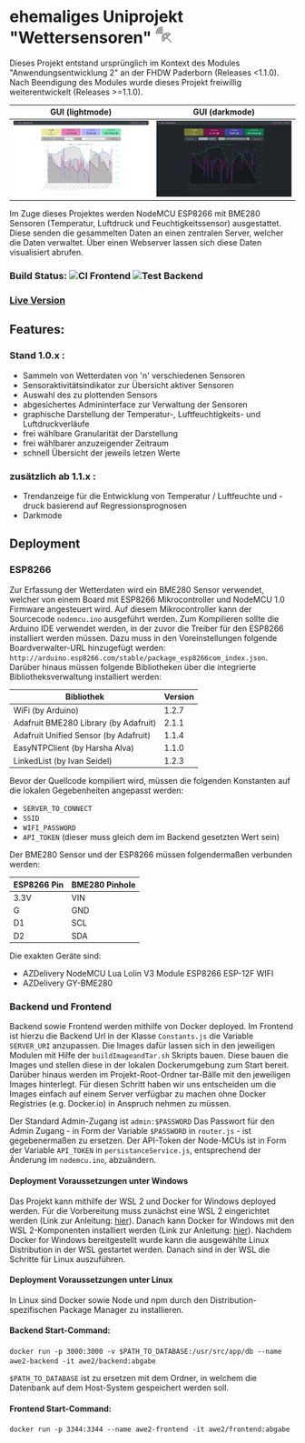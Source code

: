# ehemaliges Uniprojekt "Wettersensoren" <img src="frontend/resources/img/logo.png?" height="30" width="30">
Dieses Projekt entstand ursprünglich im Kontext des Modules "Anwendungsentwicklung 2" an der FHDW Paderborn (Releases <1.1.0).
Nach Beendigung des Modules wurde dieses Projekt freiwillig weiterentwickelt (Releases >=1.1.0).
 
GUI (lightmode) | GUI (darkmode)
:-------------------------:|:-------------------------:
![Screenshot](dokumentation/res/GUI.png)   |  ![Screenshot](dokumentation/res/GUI_darkmode.png) 

Im Zuge dieses Projektes werden NodeMCU ESP8266 mit BME280 Sensoren (Temperatur, Luftdruck und Feuchtigkeitssensor) ausgestattet.
Diese senden die gesammelten Daten an einen zentralen Server, welcher die Daten verwaltet. 
Über einen Webserver lassen sich diese Daten visualisiert abrufen.

### Build Status: ![CI Frontend](https://github.com/JeuJeus/awe2-wettersensoren/workflows/Test%20Frontend/badge.svg) ![Test Backend](https://github.com/JeuJeus/awe2-wettersensoren/workflows/Test%20Backend/badge.svg)
### [Live Version](https://awe2.jeujeus.de)

## Features:
### Stand 1.0.x :
- Sammeln von Wetterdaten von 'n' verschiedenen Sensoren
- Sensoraktivitätsindikator zur Übersicht aktiver Sensoren
- Auswahl des zu plottenden Sensors
- abgesichertes Admininterface zur Verwaltung der Sensoren
- graphische Darstellung der Temperatur-, Luftfeuchtigkeits- und Luftdruckverläufe
- frei wählbare Granularität der Darstellung
- frei wählbarer anzuzeigender Zeitraum
- schnell Übersicht der jeweils letzen Werte
### zusätzlich ab 1.1.x :
- Trendanzeige für die Entwicklung von Temperatur / Luftfeuchte und -druck basierend auf Regressionsprognosen
- Darkmode

## Deployment 
### ESP8266
Zur Erfassung der Wetterdaten wird ein BME280 Sensor verwendet, welcher von einem Board mit ESP8266 Mikrocontroller
und NodeMCU 1.0 Firmware angesteuert wird. Auf diesem Mikrocontroller kann der Sourcecode ``nodemcu.ino`` ausgeführt werden.
Zum Kompilieren sollte die Arduino IDE verwendet werden, in der zuvor die Treiber für den ESP8266 installiert werden müssen.
Dazu muss in den Voreinstellungen folgende Boardverwalter-URL hinzugefügt werden: ``http://arduino.esp8266.com/stable/package_esp8266com_index.json``.
Darüber hinaus müssen folgende Bibliotheken über die integrierte Bibliotheksverwaltung installiert werden:

|Bibliothek|Version|
|---|---|
|WiFi (by Arduino)|1.2.7|
|Adafruit BME280 Library (by Adafruit)|2.1.1|
|Adafruit Unified Sensor (by Adafruit)|1.1.4|
|EasyNTPClient (by Harsha Alva)|1.1.0|
|LinkedList (by Ivan Seidel)|1.2.3|
 
Bevor der Quellcode kompiliert wird, müssen die folgenden Konstanten auf die lokalen Gegebenheiten angepasst werden:
- ``SERVER_TO_CONNECT``
- ``SSID`` 
- ``WIFI_PASSWORD`` 
- ``API_TOKEN`` (dieser muss gleich dem im Backend gesetzten Wert sein)

Der BME280 Sensor und der ESP8266 müssen folgendermaßen verbunden werden:

|ESP8266 Pin|BME280 Pinhole|
|---|---|
|3.3V|VIN|
|G|GND|
|D1|SCL|
|D2|SDA|

Die exakten Geräte sind:
- AZDelivery NodeMCU Lua Lolin V3 Module ESP8266 ESP-12F WIFI 
- AZDelivery GY-BME280 

### Backend und Frontend
Backend sowie Frontend werden mithilfe von Docker deployed. 
Im Frontend ist hierzu die Backend Url in der Klasse ``Constants.js`` die Variable ``SERVER_URI`` anzupassen.
Die Images dafür lassen sich in den jeweiligen Modulen mit Hilfe der ```buildImageandTar.sh``` Skripts bauen.
Diese bauen die Images und stellen diese in der lokalen Dockerumgebung zum Start bereit.
Darüber hinaus werden im Projekt-Root-Ordner tar-Bälle mit den jeweiligen Images hinterlegt.
Für diesen Schritt haben wir uns entscheiden um die Images einfach auf einem Server verfügbar zu machen
ohne Docker Registries (e.g. Docker.io) in Anspruch nehmen zu müssen.

Der Standard Admin-Zugang ist ``admin:$PASSWORD``
Das Passwort für den Admin Zugang - in Form der Variable ``$PASSWORD`` in ``router.js`` - ist gegebenermaßen zu ersetzen.
Der API-Token der Node-MCUs ist in Form der Variable ``API_TOKEN`` in ``persistanceService.js``, entsprechend der Änderung im ``nodemcu.ino``, abzuändern.

#### Deployment Voraussetzungen unter Windows
Das Projekt kann mithilfe der WSL 2 und Docker for Windows deployed werden.
Für die Vorbereitung muss zunächst eine WSL 2 eingerichtet werden (Link zur Anleitung: [hier](https://docs.microsoft.com/en-us/windows/wsl/install-win10)).
Danach kann Docker for Windows mit den WSL 2-Komponenten installiert werden (Link zur Anleitung: [hier](https://docs.docker.com/docker-for-windows/wsl/)).
Nachdem Docker for Windows bereitgestellt wurde kann die ausgewählte Linux Distribution in der WSL gestartet werden. 
Danach sind in der WSL die Schritte für Linux auszuführen.

#### Deployment Voraussetzungen unter Linux
In Linux sind Docker sowie Node und npm durch den Distribution-spezifischen Package Manager zu installieren. 

#### Backend Start-Command:
```docker run -p 3000:3000 -v $PATH_TO_DATABASE:/usr/src/app/db --name awe2-backend -it awe2/backend:abgabe```

```$PATH_TO_DATABASE``` ist zu ersetzen mit dem Ordner, in welchem die Datenbank auf dem Host-System gespeichert werden soll.

#### Frontend Start-Command:
```docker run -p 3344:3344 --name awe2-frontend -it awe2/frontend:abgabe```
